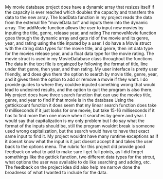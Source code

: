My movie database project does have a dynamic array that resizes itself if the capacity is ever reached which doubles the capacity and transfers the data to the new array. 
The loadData function in my project reads the data from the external file "movieData.txt" and inputs them into the dynamic array. 
The addMovie function allows the user to input new movies by inputing the title, genre, release year, and rating
The removeMovie function goes through the dynamic array and gets rid of the movie and its genre, year, and rating using the title inputed by a user.
I do have a Movie struct with the string data types for the movie title, and genre, then int data type for the movies release year, and a float data type for the movie rating.
The movie struct is used in my MovieDatabase class throughout the functions 
The data in the text file is orgainzed by following the format of title, line under that genre, then year, and then rating.
My user interface is pretty user friendly, and does give them the option to search by movie title, genre, year, and it gives them the option to add or remove a movie if they want. I do provide guides to where they couldve inputed something wrong that would lead to undesired results, and the option to quit the program is also there.
My project does have three search function that can use the movies title, genre, and year to find if that movie is in the database
Using the gettickcount function it does seem that my linear search function does take 0 milliseconds if it just looks for one movie, but take 15-16 milliseconds if it has to find more then one movie when it searches by genre and year.
I would say that capitalization is my only problem but I do say what the format of the inputs should be, still the program wouldnt break is someone used wrong capitalization, but the search would have to have that exact same input to find it.
My project wouldnt have many runtime exceptions as if it doesnt know what the input is it just doesnt accept it and takes the user back to the options menu.
The rubric for this project did provide good feedback on what to add to make sure I get full points, as I did forget somethings like the gettick function, two different data types for the strcut, what options the user was available to do like searching and adding, etc. The feedback on the project idea did also help me narrow done the broadness of what I wanted to include for the data.
